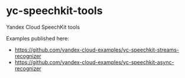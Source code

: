 # yc-speechkit-tools
Yandex Cloud SpeechKit tools

Examples published here:
- https://github.com/yandex-cloud-examples/yc-speechkit-streams-recognizer
- https://github.com/yandex-cloud-examples/yc-speechkit-async-recognizer
